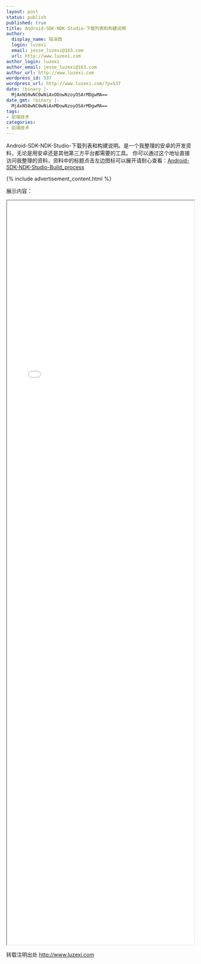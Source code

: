 ```yaml
---
layout: post
status: publish
published: true
title: Android-SDK-NDK-Studio-下载列表和构建说明
author:
  display_name: 陆泽西
  login: luzexi
  email: jesse_luzexi@163.com
  url: http://www.luzexi.com
author_login: luzexi
author_email: jesse_luzexi@163.com
author_url: http://www.luzexi.com
wordpress_id: 537
wordpress_url: http://www.luzexi.com/?p=537
date: !binary |-
  MjAxNS0wNC0wNiAxODowNzoyOSArMDgwMA==
date_gmt: !binary |-
  MjAxNS0wNC0wNiAxMDowNzoyOSArMDgwMA==
tags:
- 前端技术
categories:
- 前端技术
---
```

Android-SDK-NDK-Studio-下载列表和构建说明。是一个我整理的安卓的开发资料，无论是用安卓还是其他第三方平台都需要的工具。
你可以通过这个地址直接访问我整理的资料，资料中的标题点击左边图标可以展开请耐心查看：<a href="/static-page/android-list.html/index.html">Android-SDK-NDK-Studio-Build_process</a>

{% include advertisement_content.html %}

展示内容：
<iframe src="/static-page/android-list.html/index.html" width="100%" height="2000"></iframe>

转载注明出处 http://www.luzexi.com